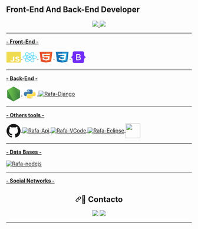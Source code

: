 ## Front-End And Back-End Developer
<div align="center">
  <a href="https://github.com/SAMUEL0126">
  <img height="160em"   src="https://github-readme-stats.vercel.app/api?username=SAMUEL0126&show_icons=true&theme=tokyonight&include_all_commits=true&count_private=true"/>
  <img height="161em"  src="https://github-readme-stats.vercel.app/api/top-langs/?username=SAMUEL0126&layout=compact&langs_count=7&theme=tokyonight"/>
</div>
  <hr>
  
  <p><b>- Front-End -</b></p>
<div style="display: inline_block">
  <img align="center" alt="javaS" height="30" width="40" src="https://raw.githubusercontent.com/devicons/devicon/master/icons/javascript/javascript-plain.svg">
  <img align="center" alt="Rafa-React" height="30" width="40" src="https://raw.githubusercontent.com/devicons/devicon/master/icons/react/react-original.svg">
  <img align="center" alt="Rafa-HTML" height="30" width="40" src="https://raw.githubusercontent.com/devicons/devicon/master/icons/html5/html5-original.svg">
  <img align="center" alt="Rafa-CSS" height="30" width="40" src="https://raw.githubusercontent.com/devicons/devicon/master/icons/css3/css3-original.svg">
  <img align="center" alt="Rafa-bootstrap" height="40" width="40" src="https://raw.githubusercontent.com/devicons/devicon/master/icons/bootstrap/bootstrap-plain.svg" style="max-width: 100%;">

 <hr>
  <p><b>- Back-End -</b></p>

   
  <img align="center" alt="Rafa-NodeJs" height="40" width="40" src="https://raw.githubusercontent.com/devicons/devicon/master/icons/nodejs/nodejs-original.svg">  
  <img align="center" alt="Rafa-Python" height="30" width="40" src="https://raw.githubusercontent.com/devicons/devicon/master/icons/python/python-original.svg">
  <img align="center" alt="Rafa-Django" height="40" width="40" src="https://icon-library.com/images/django-icon/django-icon-0.jpg"> 
  
  
   <hr>
  <p><b>- Others tools -</b></p>
  <img align="center" alt="Rafa-GitHub" height="40" width="40" src="https://raw.githubusercontent.com/devicons/devicon/master/icons/github/github-original.svg">
  <img align="center" alt="Rafa-Api" height="30" width="30" src="https://cdn-icons-png.flaticon.com/512/2165/2165022.png">
  <img align="center" alt="Rafa-VCode" height="30" width="30" src="https://upload.wikimedia.org/wikipedia/commons/thumb/9/9a/Visual_Studio_Code_1.35_icon.svg/2048px-   Visual_Studio_Code_1.35_icon.svg.png">
  <img align="center" alt="Rafa-Eclipse" height="40" width="40" src="https://user-images.githubusercontent.com/11943860/46922529-b28cdc80-cfe0-11e8-9aec-0091161d3599.png">
  <img align="center" height="40" width="40" src="https://camo.githubusercontent.com/911c184d9b825859d4bbc9d31279c79a14d341bd332875caaa3b6c898072c4ae/68747470733a2f2f63646e2e6a7364656c6976722e6e65742f67682f64657669636f6e732f64657669636f6e2f69636f6e732f6a71756572792f6a71756572792d6f726967696e616c2d776f72646d61726b2e737667" data-canonical-src="https://cdn.jsdelivr.net/gh/devicons/devicon/icons/jquery/jquery-original-wordmark.svg" style="max-width: 100%;">
  <hr>
   <p><b>- Data Bases -</b></p>
   <img align="center" alt="Rafa-nodejs" height="30" width="40" src="https://cdn.jsdelivr.net/gh/devicons/devicon/icons/mysql/mysql-original.svg" />
  <hr>
  <p><b>- Social Networks -</b></p>
  <h2 align="center" dir="auto"><a id="user-content--contacto" class="anchor" aria-hidden="true" tabindex="-1" href="#-contacto"><svg class="octicon octicon-link" viewBox="0 0 16 16" version="1.1" width="16" height="16" aria-hidden="true"><path d="m7.775 3.275 1.25-1.25a3.5 3.5 0 1 1 4.95 4.95l-2.5 2.5a3.5 3.5 0 0 1-4.95 0 .751.751 0 0 1 .018-1.042.751.751 0 0 1 1.042-.018 1.998 1.998 0 0 0 2.83 0l2.5-2.5a2.002 2.002 0 0 0-2.83-2.83l-1.25 1.25a.751.751 0 0 1-1.042-.018.751.751 0 0 1-.018-1.042Zm-4.69 9.64a1.998 1.998 0 0 0 2.83 0l1.25-1.25a.751.751 0 0 1 1.042.018.751.751 0 0 1 .018 1.042l-1.25 1.25a3.5 3.5 0 1 1-4.95-4.95l2.5-2.5a3.5 3.5 0 0 1 4.95 0 .751.751 0 0 1-.018 1.042.751.751 0 0 1-1.042.018 1.998 1.998 0 0 0-2.83 0l-2.5 2.5a1.998 1.998 0 0 0 0 2.83Z"></path></svg></a>🚀 Contacto</h2>
 <div align="center"> 
  <a href="https://www.instagram.com/samuel.lopez0114/" target="_blank"><img src="https://img.shields.io/badge/-Instagram-%23E4405F?style=for-the-badge&logo=instagram&logoColor=white" target="_blank"></a>
 <a href = "mailto:samuelelrey0126yt@gmail.com"><img src="https://img.shields.io/badge/-Gmail-%23333?style=for-the-badge&logo=gmail&logoColor=white" target="_blank"></a>
   <hr>
<div id="sfcj4xm22rhy3t36kmst8sau66uk54re4yq"></div>

</div>
